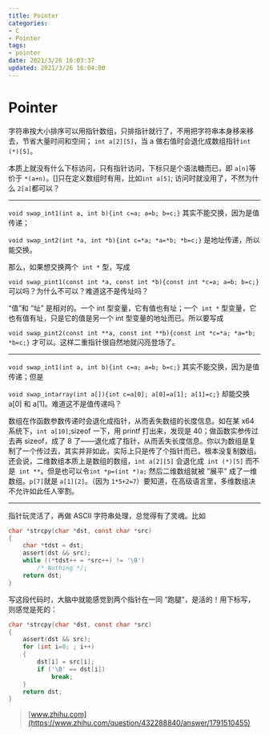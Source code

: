 ```yaml
---
title: Pointer
categories:
- C
- Pointer
tags:
- pointer
date: 2021/3/26 16:03:37
updated: 2021/3/26 16:04:00
---
```


# Pointer

字符串按大小排序可以用指针数组，只排指针就行了，不用把字符串本身移来移去，节省大量时间和空间； `int a[2][5]`，当 a 做右值时会退化成数组指针`int (*)[5]`。

本质上就没有什么下标访问，只有指针访问，下标只是个语法糖而已，即 `a[n]`等价于 `*(a+n)`。[]只在定义数组时有用，比如`int a[5]`; 访问时就没用了，不然为什么 `2[a]`都可以？

---

`void swap_int1(int a, int b){int c=a; a=b; b=c;}` 其实不能交换，因为是值传递；

`void swap_int2(int *a, int *b){int c=*a; *a=*b; *b=c;}` 是地址传递，所以能交换。

那么，如果想交换两个` int *` 型，写成

`void swap_pint1(const int *a, const int *b){const int *c=a; a=b; b=c;}` 可以吗？为什么不可以？难道这不是传址吗？

“值”和 “址” 是相对的。一个 int 型变量，它有值也有址；一个` int *` 型变量，它也有值有址，只是它的值是另一个 int 型变量的地址而已。所以要写成

`void swap_pint2(const int **a, const int **b){const int *c=*a; *a=*b; *b=c;}` 才可以。这样二重指针很自然地就闪亮登场了。

---

`void swap_int1(int a, int b){int c=a; a=b; b=c;}` 其实不能交换，因为是值传递；但是

`void swap_intarray(int a[]){int c=a[0]; a[0]=a[1]; a[1]=c;}` 却能交换 a[0] 和 a[1]。难道这不是值传递吗？

数组在作函数参数传递时会退化成指针，从而丢失数组的长度信息。如在某 x64 系统下，`int a[10]`;sizeof 一下，用 printf 打出来，发现是 40；做函数实参传过去再 sizeof，成了 8 了——退化成了指针，从而丢失长度信息。你以为数组是复制了一个传过去，其实并非如此，实际上只是传了个指针而已，根本没复制数组。还会说，二维数组本质上是数组的数组，`int a[2][5]` 会退化成` int (*)[5]` 而不是` int **`。但是也可以令`int *p=(int *)a;` 然后二维数组就被 “展平” 成了一维数组。`p[7]`就是 `a[1][2]`。（因为 `1*5+2=7`）要知道，在高级语言里，多维数组决不允许如此任人宰割。

* * *

指针玩灵活了，再做 ASCII 字符串处理，总觉得有了灵魂。比如

```c
char *strcpy(char *dst, const char *src)
{
    char *tdst = dst;
    assert(dst && src);
    while ((*tdst++ = *src++) != '\0')
        /* Nothing */;
    return dst;
}
```

写这段代码时，大脑中就能感觉到两个指针在一同 “跑腿”，是活的！用下标写，则感觉是死的：

```c
char *strcpy(char *dst, const char *src)
{
    assert(dst && src);
    for (int i=0; ; i++)
    {
        dst[i] = src[i];
        if ('\0' == dst[i])
            break;
    }
    return dst;
}
```

> [www.zhihu.com](https://www.zhihu.com/question/432288840/answer/1791510455)